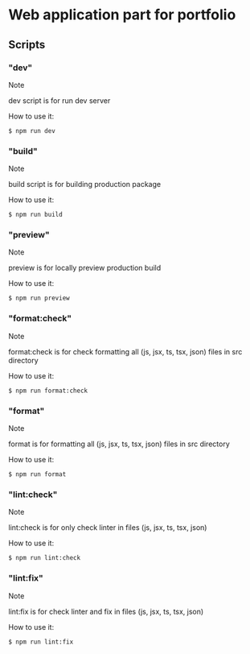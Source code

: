 # Web application part for portfolio

## Scripts
### "dev"
> [!NOTE]
> dev script is for run dev server 

How to use it:
```shell
$ npm run dev
```
### "build"
> [!NOTE]
> build script is for building production package

How to use it:
```shell
$ npm run build
```
### "preview"
> [!NOTE]
> preview is for locally preview production build

How to use it:
```shell
$ npm run preview
```
### "format:check"
> [!NOTE]
> format:check is for check formatting all (js, jsx, ts, tsx, json) files in src directory

How to use it:
```shell
$ npm run format:check
```
### "format"
> [!NOTE]
> format is for formatting all (js, jsx, ts, tsx, json) files in src directory

How to use it:
```shell
$ npm run format
```
### "lint:check"
> [!NOTE]
> lint:check is for only check linter in files (js, jsx, ts, tsx, json)

How to use it:
```shell
$ npm run lint:check
```
### "lint:fix"
> [!NOTE]
> lint:fix is for check linter and fix in files (js, jsx, ts, tsx, json) 

How to use it:
```shell
$ npm run lint:fix
```
